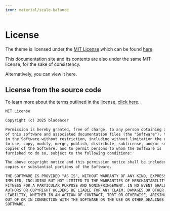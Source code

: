 ```yaml
---
icon: material/scale-balance
---
```


# License
The theme is licensed under the [MIT License](https://mit-license.org) which can
be found [here](https://github.com/bladeacer/flexcyon/blob/master/LICENSE).

This documentation site and its contents are also under the same MIT license,
for the sake of consistency.

Alternatively, you can view it here.

## License from the source code

To learn more about the terms outlined in the license, [click here](https://en.wikipedia.org/wiki/MIT_License).

```md
MIT License

Copyright (c) 2025 bladeacer

Permission is hereby granted, free of charge, to any person obtaining a copy
of this software and associated documentation files (the "Software"), to deal
in the Software without restriction, including without limitation the rights
to use, copy, modify, merge, publish, distribute, sublicense, and/or sell
copies of the Software, and to permit persons to whom the Software is
furnished to do so, subject to the following conditions:

The above copyright notice and this permission notice shall be included in all
copies or substantial portions of the Software.

THE SOFTWARE IS PROVIDED "AS IS", WITHOUT WARRANTY OF ANY KIND, EXPRESS OR
IMPLIED, INCLUDING BUT NOT LIMITED TO THE WARRANTIES OF MERCHANTABILITY,
FITNESS FOR A PARTICULAR PURPOSE AND NONINFRINGEMENT. IN NO EVENT SHALL THE
AUTHORS OR COPYRIGHT HOLDERS BE LIABLE FOR ANY CLAIM, DAMAGES OR OTHER
LIABILITY, WHETHER IN AN ACTION OF CONTRACT, TORT OR OTHERWISE, ARISING FROM,
OUT OF OR IN CONNECTION WITH THE SOFTWARE OR THE USE OR OTHER DEALINGS IN THE
SOFTWARE.
```
